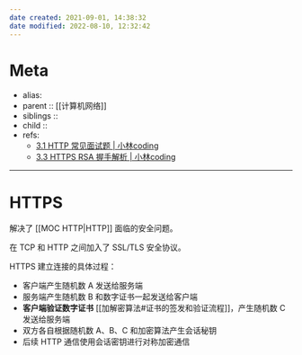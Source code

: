 ```yaml
---
date created: 2021-09-01, 14:38:32
date modified: 2022-08-10, 12:32:42
---
```


# Meta

- alias:
- parent :: [[计算机网络]]
- siblings ::
- child ::
- refs:
    - [3.1 HTTP 常见面试题 | 小林coding](https://xiaolincoding.com/network/2_http/http_interview.html#http-%E4%B8%8E-https)
    - [3.3 HTTPS RSA 握手解析 | 小林coding](https://xiaolincoding.com/network/2_http/https_rsa.html#tls-%E6%8F%A1%E6%89%8B%E8%BF%87%E7%A8%8B)

---

# HTTPS

解决了 [[MOC HTTP|HTTP]] 面临的安全问题。

在 TCP 和 HTTP 之间加入了 SSL/TLS 安全协议。

HTTPS 建立连接的具体过程：

- 客户端产生随机数 A 发送给服务端
- 服务端产生随机数 B 和数字证书一起发送给客户端
- **客户端验证数字证书** [[加解密算法#证书的签发和验证流程]]，产生随机数 C 发送给服务端
- 双方各自根据随机数 A、B、C 和加密算法产生会话秘钥
- 后续 HTTP 通信使用会话密钥进行对称加密通信
